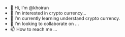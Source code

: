 - 👋 Hi, I’m @khoirun
- 👀 I’m interested in crypto currency...
- 🌱 I’m currently learning understand crypto currency.
- 💞️ I’m looking to collaborate on ...
- 📫 How to reach me ...

<!---
Criptoss/Criptoss is a ✨ special ✨ repository because its `README.md` (this file) appears on your GitHub profile.
You can click the Preview link to take a look at your changes.
--->
